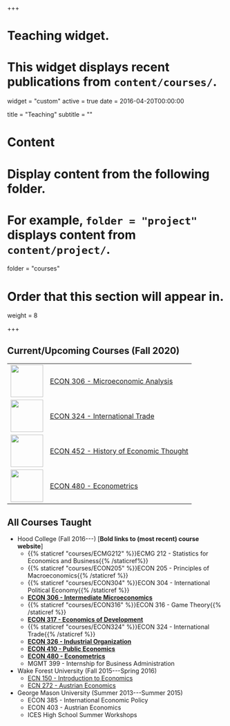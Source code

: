 +++
# Teaching widget.
# This widget displays recent publications from `content/courses/`.
widget = "custom"
active = true
date = 2016-04-20T00:00:00

title = "Teaching"
subtitle = ""

# Content
# Display content from the following folder.
# For example, `folder = "project"` displays content from `content/project/`.
folder = "courses"

# Order that this section will appear in.
weight = 8

+++

## Current/Upcoming Courses (Fall 2020)

|   |     |
|----|----|
| <img src="https://ryansafner.com/img/micro_hex.png" alt="" width="75"/> | [ECON 306 - Microeconomic Analysis](http://microS20.classes.ryansafner.com) |
| <img src="https://ryansafner.com/img/trade_hex.png" alt="" width="75"/> | [ECON 324 - International Trade](http://tradeF20.classes.ryansafner.com) |
| <img src="https://ryansafner.com/img/thought_hex.png" alt="" width="75"/> | [ECON 452 - History of Economic Thought](http://thoughtF20.classes.ryansafner.com) |
| <img src="https://ryansafner.com/img/metrics_hex.png" alt="" width="75"/> | [ECON 480 - Econometrics](http://metricsF20.classes.ryansafner.com) |

## All Courses Taught

* Hood College (Fall 2016---) [**Bold links to (most recent) course website**]
  - {{% staticref "courses/ECMG212" %}}ECMG 212 - Statistics for Economics and Business{{% /staticref%}}
  - {{% staticref "courses/ECON205" %}}ECON 205 - Principles of Macroeconomics{{% /staticref %}}
  - {{% staticref "courses/ECON304" %}}ECON 304 - International Political Economy{{% /staticref %}}
  - [**ECON 306 - Intermediate Microeconomics**](https://micros20.classes.ryansafner.com)
  - {{% staticref "courses/ECON316" %}}ECON 316 - Game Theory{{% /staticref %}}
  - [**ECON 317 - Economics of Development**](https://devf19.classes.ryansafner.com)
  - {{% staticref "courses/ECON324" %}}ECON 324 - International Trade{{% /staticref %}}
  - [**ECON 326 - Industrial Organization**](https://ios20.classes.ryansafner.com)
  - [**ECON 410 - Public Economics**](https://publics20.classes.ryansafner.com)
  - [**ECON 480 - Econometrics**](https://metricsf19.classes.ryansafner.com)
  - MGMT 399 - Internship for Business Administration 
* Wake Forest University (Fall 2015---Spring 2016)
  - [ECN 150 - Introduction to Economics](https://www.dropbox.com/s/w03rizmeov387tb/ECN_150C_Syllabus_Safner.pdf?dl=0)
  - [ECN 272 - Austrian Economics](https://www.dropbox.com/s/f1ddw84rggv7zod/Austrian_Economics_Syllabus.pdf?dl=0)
* George Mason University (Summer 2013---Summer 2015)
  - ECON 385 - International Economic Policy
  - ECON 403 - Austrian Economics
  - ICES High School Summer Workshops 

